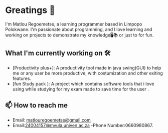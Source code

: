# Greatings  👋

I'm Matlou Regoemetse, a learning programmer based in Limpopo Polokwane.
I'm passionate about programming, and I love learning and working on projects to demonstrate my knowledge🖥️📚 or just to
for fun.

## What I'm currently working on 🛠️
- [Productivity plus+]: A productivity tool made in java swing(GUI) to help me or any user be more productive, with costumization and other exiting features.
- [fun Study pack ]: A project which contains software tools that i love using while studying for my exam made to save time for the user .


## 📫 How to reach me
- Email: matlouregoemetse@gmail.com
- Email:24004157@mvula.univen.ac.za
-Phone Number:0660980867.


